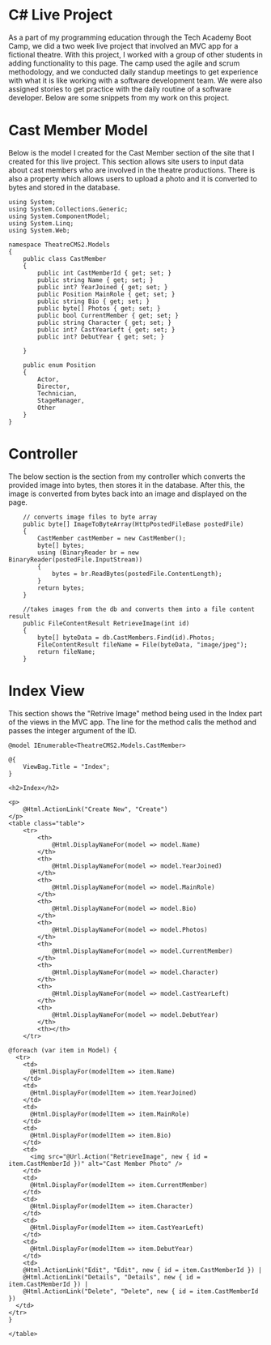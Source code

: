 # C# Live Project

As a part of my programming education through the Tech Academy Boot Camp, we did a two week live project that involved an MVC app for a fictional theatre. With this project, I worked with a group of other students in adding functionality to this page. The camp used the agile and scrum methodology, and we conducted daily standup meetings to get experience with what it is like working with a software development team. We were also assigned stories to get practice with the daily routine of a software developer. Below are some snippets from my work on this project.

# Cast Member Model

Below is the model I created for the Cast Member section of the site that I created for this live project. This section allows site users to input data about cast members who are involved in the theatre productions. There is also a property which allows users to upload a photo and it is converted to bytes and stored in the database.

    using System;
    using System.Collections.Generic;
    using System.ComponentModel;
    using System.Linq;
    using System.Web;

    namespace TheatreCMS2.Models
    {
        public class CastMember
        {
            public int CastMemberId { get; set; }
            public string Name { get; set; }
            public int? YearJoined { get; set; }
            public Position MainRole { get; set; }
            public string Bio { get; set; }
            public byte[] Photos { get; set; }
            public bool CurrentMember { get; set; }
            public string Character { get; set; }
            public int? CastYearLeft { get; set; }
            public int? DebutYear { get; set; }

        }

        public enum Position 
        { 
            Actor,
            Director,
            Technician,
            StageManager,
            Other
        }
    }

# Controller

The below section is the section from my controller which converts the provided image into bytes, then stores it in the database. After this, the image is converted from bytes back into an image and displayed on the page.

        // converts image files to byte array
        public byte[] ImageToByteArray(HttpPostedFileBase postedFile)
        {
            CastMember castMember = new CastMember();
            byte[] bytes;
            using (BinaryReader br = new BinaryReader(postedFile.InputStream))
            {
                bytes = br.ReadBytes(postedFile.ContentLength);
            }
            return bytes;
        }
        
        //takes images from the db and converts them into a file content result
        public FileContentResult RetrieveImage(int id)
        {           
            byte[] byteData = db.CastMembers.Find(id).Photos;
            FileContentResult fileName = File(byteData, "image/jpeg");
            return fileName;
        }

# Index View

This section shows the "Retrive Image" method being used in the Index part of the views in the MVC app. The line for the method calls the method and passes the integer argument of the ID.

    @model IEnumerable<TheatreCMS2.Models.CastMember>

    @{
        ViewBag.Title = "Index";
    }

    <h2>Index</h2>

    <p>
        @Html.ActionLink("Create New", "Create")
    </p>
    <table class="table">
        <tr>
            <th>
                @Html.DisplayNameFor(model => model.Name)
            </th>
            <th>
                @Html.DisplayNameFor(model => model.YearJoined)
            </th>
            <th>
                @Html.DisplayNameFor(model => model.MainRole)
            </th>
            <th>
                @Html.DisplayNameFor(model => model.Bio)
            </th>
            <th>
                @Html.DisplayNameFor(model => model.Photos)
            </th>
            <th>
                @Html.DisplayNameFor(model => model.CurrentMember)
            </th>
            <th>
                @Html.DisplayNameFor(model => model.Character)
            </th>
            <th>
                @Html.DisplayNameFor(model => model.CastYearLeft)
            </th>
            <th>
                @Html.DisplayNameFor(model => model.DebutYear)
            </th>
            <th></th>
        </tr>

    @foreach (var item in Model) {
      <tr>
        <td>
          @Html.DisplayFor(modelItem => item.Name)
        </td>
        <td>
          @Html.DisplayFor(modelItem => item.YearJoined)
        </td>
        <td>
          @Html.DisplayFor(modelItem => item.MainRole)
        </td>
        <td>
          @Html.DisplayFor(modelItem => item.Bio)
        </td>
        <td>
          <img src="@Url.Action("RetrieveImage", new { id = item.CastMemberId })" alt="Cast Member Photo" />     
        </td>
        <td>
          @Html.DisplayFor(modelItem => item.CurrentMember)
        </td>
        <td>
          @Html.DisplayFor(modelItem => item.Character)
        </td>
        <td>
          @Html.DisplayFor(modelItem => item.CastYearLeft)
        </td>
        <td>
          @Html.DisplayFor(modelItem => item.DebutYear)
        </td>
        <td>
        @Html.ActionLink("Edit", "Edit", new { id = item.CastMemberId }) |
        @Html.ActionLink("Details", "Details", new { id = item.CastMemberId }) |
        @Html.ActionLink("Delete", "Delete", new { id = item.CastMemberId })
      </td>
    </tr>
    }

    </table>
